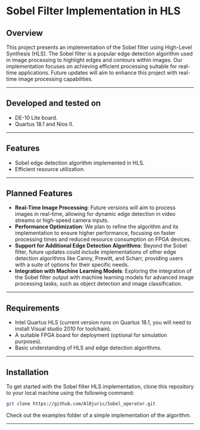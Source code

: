# Sobel Filter Implementation in HLS

## Overview

This project presents an implementation of the Sobel filter using High-Level Synthesis (HLS). The Sobel filter is a popular edge detection algorithm used in image processing to highlight edges and contours within images. Our implementation focuses on achieving efficient processing suitable for real-time applications. Future updates will aim to enhance this project with real-time image processing capabilities.

---

## Developed and tested on

- DE-10 Lite board.
- Quartus 18.1 and Nios II.

---

## Features

- Sobel edge detection algorithm implemented in HLS.
- Efficient resource utilization.

---

## Planned Features

- **Real-Time Image Processing**: Future versions will aim to process images in real-time, allowing for dynamic edge detection in video streams or high-speed camera inputs.
- **Performance Optimization**: We plan to refine the algorithm and its implementation to ensure higher performance, focusing on faster processing times and reduced resource consumption on FPGA devices.
- **Support for Additional Edge Detection Algorithms**: Beyond the Sobel filter, future updates could include implementations of other edge detection algorithms like Canny, Prewitt, and Scharr, providing users with a suite of options for their specific needs.
- **Integration with Machine Learning Models**: Exploring the integration of the Sobel filter output with machine learning models for advanced image processing tasks, such as object detection and image classification.

---

## Requirements

- Intel Quartus HLS (current version runs on Quartus 18.1, you will need to install Visual studio 2010 for toolchain).
- A suitable FPGA board for deployment (optional for simulation purposes).
- Basic understanding of HLS and edge detection algorithms.

---

## Installation

To get started with the Sobel filter HLS implementation, clone this repository to your local machine using the following command:

```bash
git clone https://github.com/AlDjuric/Sobel_operator.git
```

Check out the examples folder of a simple implementation of the algorithm.

---
